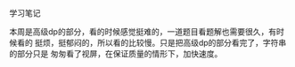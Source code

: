 学习笔记

本周是高级dp的部分，看的时候感觉挺难的，一道题目看题解也需要很久，有时候看的
挺烦，挺郁闷的，所以看的比较慢。只是把高级dp的部分看完了，字符串的部分只是
匆匆看了视屏，在保证质量的情形下，加快速度。